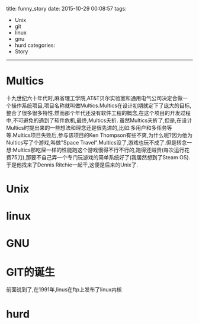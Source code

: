 title: funny_story
date: 2015-10-29 00:08:57
tags:
- Unix
- git
- linux
- gnu
- hurd
categories:
- Story

---
# Multics
  十九世纪六十年代时,麻省理工学院,AT&T贝尔实验室和通用电气公司决定合做一个操作系统项目,项目名称就叫做Multics.Multics在设计初期就定下了庞大的目标,整合了很多很多特性.然而那个年代还没有软件工程的概念,在这个项目的开发过程中,不可避免的遇到了软件危机,最终,Multics夭折.
  虽然Multics夭折了,但是,在设计Multics时提出来的一些想法和理念还是很先进的,比如:多用户和多任务等等.Multics项目失败后,参与该项目的Ken Thompson有些不爽,为什么呢?因为他为Nultics写了个游戏,叫做"Space Travel".Multics没了,游戏也玩不成了.但是转念一想:Multics那吃屎一样的性能跑这个游戏慢得不行不行的,跑得还贼贵(每次运行花费75刀),那要不自己弄一个专门玩游戏的简单系统好了(我居然想到了Steam OS).于是他找来了Dennis Ritchie一起干,这便是后来的Unix了.
# Unix

# linux
# GNU
# GIT的诞生
前面说到了,在1991年,linus在ftp上发布了linux内核
# hurd
